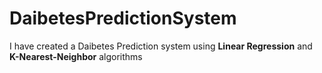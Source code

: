 # DaibetesPredictionSystem
 I have created a Daibetes Prediction system using **Linear Regression** and **K-Nearest-Neighbor** algorithms
